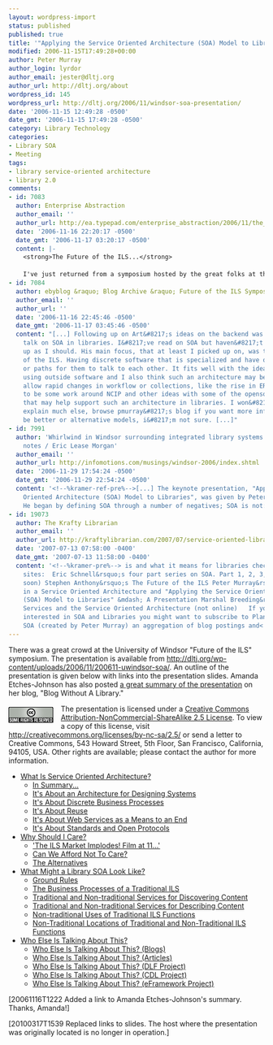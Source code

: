```yaml
---
layout: wordpress-import
status: published
published: true
title: '"Applying the Service Oriented Architecture (SOA) Model to Libraries" &mdash; A Presentation'
modified: 2006-11-15T17:49:28+00:00
author: Peter Murray
author_login: lyrdor
author_email: jester@dltj.org
author_url: http://dltj.org/about
wordpress_id: 145
wordpress_url: http://dltj.org/2006/11/windsor-soa-presentation/
date: '2006-11-15 12:49:28 -0500'
date_gmt: '2006-11-15 17:49:28 -0500'
category: Library Technology
categories:
- Library SOA
- Meeting
tags:
- library service-oriented architecture
- library 2.0
comments:
- id: 7083
  author: Enterprise Abstraction
  author_email: ''
  author_url: http://ea.typepad.com/enterprise_abstraction/2006/11/the_future_of_t.html
  date: '2006-11-16 22:20:17 -0500'
  date_gmt: '2006-11-17 03:20:17 -0500'
  content: |-
    <strong>The Future of the ILS...</strong>

    I've just returned from a symposium hosted by the great folks at the University of Windsor and the Leddy Library entitled The Future of the ILS. It was only a one day affair, but was jam packed with quality information, an informal atmosphere, and pop...
- id: 7084
  author: ebyblog &raquo; Blog Archive &raquo; Future of the ILS Symposium
  author_email: ''
  author_url: ''
  date: '2006-11-16 22:45:46 -0500'
  date_gmt: '2006-11-17 03:45:46 -0500'
  content: "[...] Following up on Art&#8217;s ideas on the backend was Peter Murray&#8217;s
    talk on SOA in libraries. I&#8217;ve read on SOA but haven&#8217;t really kept
    up as I should. His main focus, that at least I picked up on, was the componentization
    of the ILS. Having discrete software that is specialized and have open protocols
    or paths for them to talk to each other. It fits well with the ideas Art has on
    using outside software and I also think such an architecture may be needed to
    allow rapid changes in workflow or collections, like the rise in ERM. There seems
    to be some work around NCIP and other ideas with some of the opensource ILS&#8217;s
    that may help support such an architecture in libraries. I won&#8217;t try to
    explain much else, browse pmurray&#8217;s blog if you want more info. There may
    be better or alternative models, i&#8217;m not sure. [...]"
- id: 7991
  author: 'Whirlwind in Windsor surrounding integrated library systems: My symposium
    notes / Eric Lease Morgan'
  author_email: ''
  author_url: http://infomotions.com/musings/windsor-2006/index.shtml
  date: '2006-11-29 17:54:24 -0500'
  date_gmt: '2006-11-29 22:54:24 -0500'
  content: '<!--%kramer-ref-pre%-->[...] The keynote presentation, "Applying the Service
    Oriented Architecture (SOA) Model to Libraries", was given by Peter Murray (OhioLINK).
    He began by defining SOA through a number of negatives; SOA is not: [...]<!--%kramer-ref-post%-->'
- id: 19073
  author: The Krafty Librarian
  author_email: ''
  author_url: http://kraftylibrarian.com/2007/07/service-oriented-library-systems.html
  date: '2007-07-13 07:58:00 -0400'
  date_gmt: '2007-07-13 11:58:00 -0400'
  content: '<!--%kramer-pre%--> is and what it means for libraries check out these
    sites:  Eric Schnell&rsquo;s four part series on SOA. Part 1, 2, 3, 4 (coming
    soon) Stephen Anthony&rsquo;s The Future of the ILS Peter Murray&rsquo;s Services
    in a Service Oriented Architecture and "Applying the Service Oriented Architecture
    (SOA) Model to Libraries" &mdash; A Presentation Marshal Breeding&rsquo;s Web
    Services and the Service Oriented Architecture (not online)   If you are really
    interested in SOA and Libraries you might want to subscribe to Planet Library
    SOA (created by Peter Murray) an aggregation of blog postings and<!--%kramer-post%-->'
---
```

<p>There was a great crowd at the University of Windsor "Future of the ILS" symposium.  The presentation is available from <a href="/wp-content/uploads/2006/11/200611-uwindsor-soa/" title="">http://dltj.org/wp-content/uploads/2006/11/200611-uwindsor-soa/</a>.  An outline of the presentation is given below with links into the presentation slides.  Amanda Etches-Johnson has also posted <a href="http://www.blogwithoutalibrary.net/?p=242" title="17<br />
blogwithoutalibrary.net<br />
78<br />
 &amp;raquo; ILS Symposium: Peter Murray, OhioLINK">a great summary of the presentation</a> on her blog, "Blog Without A Library."</p>
<p><a rel="license" href="http://creativecommons.org/licenses/by-nc-sa/2.5/" title="Creative Commons Deed"><img src="/wp-content/uploads/2006/11/somerights20.png" alt="Creative Commons License" style="border-width: 0; float: left; margin: 5px 15px 15px 0;" /></a>The presentation is licensed under a <a rel="license" href="http://creativecommons.org/licenses/by-nc-sa/2.5/" title="Creative Commons Deed">Creative Commons Attribution-NonCommercial-ShareAlike 2.5  License</a>.<!--/creative Commons License--> To view a copy of this license, visit <a href="http://creativecommons.org/licenses/by-nc-sa/2.5/" title="Creative Commons Deed">http://creativecommons.org/licenses/by-nc-sa/2.5/</a> or send a letter to Creative Commons, 543 Howard Street, 5th Floor, San Francisco, California, 94105, USA.  Other rights are available; please contact the author for more information.</p>
<ul>
<li><a title="" href="/wp-content/uploads/2006/11/200611-uwindsor-soa/#slide2">What Is Service Oriented Architecture?</a>
<ul>
<li><a title="" href="/wp-content/uploads/2006/11/200611-uwindsor-soa/#slide3">In Summary...</a></li>
<li><a title="" href="/wp-content/uploads/2006/11/200611-uwindsor-soa/#slide4">It's About an Architecture for Designing Systems</a></li>
<li><a title="" href="/wp-content/uploads/2006/11/200611-uwindsor-soa/#slide5">It's About Discrete Business Processes</a></li>
<li><a title="" href="/wp-content/uploads/2006/11/200611-uwindsor-soa/#slide6">It's About Reuse</a></li>
<li><a title="" href="/wp-content/uploads/2006/11/200611-uwindsor-soa/#slide7">It's About Web Services as a Means to an End</a></li>
<li><a title="" href="/wp-content/uploads/2006/11/200611-uwindsor-soa/#slide8">It's About Standards and Open Protocols</a></li>
</ul>
</li>
<li><a title="" href="/wp-content/uploads/2006/11/200611-uwindsor-soa/#slide9">Why Should I Care?</a>
<ul>
<li><a title="" href="/wp-content/uploads/2006/11/200611-uwindsor-soa/#slide10">'The ILS Market Implodes! Film at 11...'</a></li>
<li><a title="" href="/wp-content/uploads/2006/11/200611-uwindsor-soa/#slide11">Can We Afford Not To Care?</a></li>
<li><a title="" href="/wp-content/uploads/2006/11/200611-uwindsor-soa/#slide12">The Alternatives</a></li>
</ul>
</li>
<li><a title="" href="/wp-content/uploads/2006/11/200611-uwindsor-soa/#slide13">What Might a Library SOA Look Like?</a>
<ul>
<li><a title="" href="/wp-content/uploads/2006/11/200611-uwindsor-soa/#slide14">Ground Rules</a></li>
<li><a title="" href="/wp-content/uploads/2006/11/200611-uwindsor-soa/#slide15">The Business Processes of a Traditional ILS</a></li>
<li><a title="" href="/wp-content/uploads/2006/11/200611-uwindsor-soa/#slide16">Traditional and Non-traditional Services for Discovering Content</a></li>
<li><a title="" href="/wp-content/uploads/2006/11/200611-uwindsor-soa/#slide17">Traditional and Non-traditional Services for Describing Content</a></li>
<li><a title="" href="/wp-content/uploads/2006/11/200611-uwindsor-soa/#slide18">Non-traditional Uses of Traditional ILS Functions</a></li>
<li><a title="" href="/wp-content/uploads/2006/11/200611-uwindsor-soa/#slide19">Non-Traditional Locations of Traditional and Non-Traditional ILS Functions</a></li>
</ul>
</li>
<li><a title="" href="/wp-content/uploads/2006/11/200611-uwindsor-soa/#slide20">Who Else Is Talking About This?</a>
<ul>
<li><a title="" href="/wp-content/uploads/2006/11/200611-uwindsor-soa/#slide21">Who Else Is Talking About This? (Blogs)</a></li>
<li><a title="" href="/wp-content/uploads/2006/11/200611-uwindsor-soa/#slide22">Who Else Is Talking About This? (Articles)</a></li>
<li><a title="" href="/wp-content/uploads/2006/11/200611-uwindsor-soa/#slide23">Who Else Is Talking About This? (DLF Project)</a></li>
<li><a title="" href="/wp-content/uploads/2006/11/200611-uwindsor-soa/#slide24">Who Else Is Talking About This? (CDL Project)</a></li>
<li><a title="" href="/wp-content/uploads/2006/11/200611-uwindsor-soa/#slide25">Who Else Is Talking About This? (eFramework Project)</a></li>
</ul>
</li>
</ul>
<p>[20061116T1222 Added a link to Amanda Etches-Johnson's summary.  Thanks, Amanda!]</p>
<p>[20100317T1539 Replaced links to slides.  The host where the presentation was originally located is no longer in operation.]</p>
